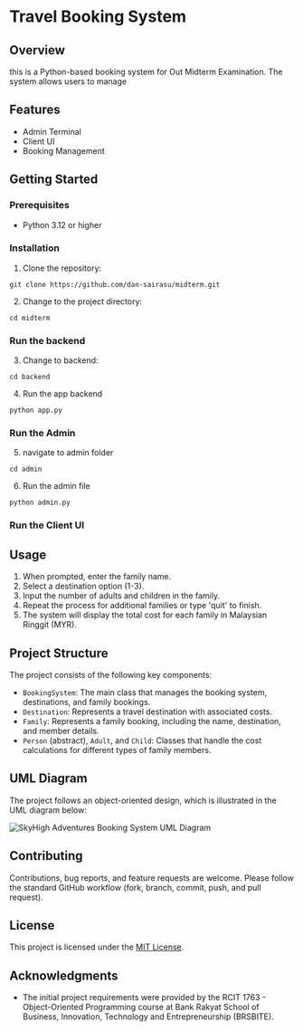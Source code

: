 # Travel Booking System

## Overview
this is a Python-based booking system for Out Midterm Examination. The system allows users to manage 

## Features
- Admin Terminal
- Client UI
- Booking Management


## Getting Started

### Prerequisites
- Python 3.12 or higher

### Installation
1. Clone the repository:
```
git clone https://github.com/dan-sairasu/midterm.git
```
2. Change to the project directory:
```
cd midterm
```
### Run the backend
3. Change to backend:
```
cd backend
```
4. Run the app backend
```
python app.py
```
### Run the Admin
5. navigate to admin folder
```
cd admin
```
6. Run the admin file
```
python admin.py
```
### Run the Client UI


## Usage
1. When prompted, enter the family name.
2. Select a destination option (1-3).
3. Input the number of adults and children in the family.
4. Repeat the process for additional families or type 'quit' to finish.
5. The system will display the total cost for each family in Malaysian Ringgit (MYR).

## Project Structure
The project consists of the following key components:

- `BookingSystem`: The main class that manages the booking system, destinations, and family bookings.
- `Destination`: Represents a travel destination with associated costs.
- `Family`: Represents a family booking, including the name, destination, and member details.
- `Person` (abstract), `Adult`, and `Child`: Classes that handle the cost calculations for different types of family members.

## UML Diagram
The project follows an object-oriented design, which is illustrated in the UML diagram below:

![SkyHigh Adventures Booking System UML Diagram](UML%20Diagram%20-%20Default.jpg)

## Contributing
Contributions, bug reports, and feature requests are welcome. Please follow the standard GitHub workflow (fork, branch, commit, push, and pull request).

## License
This project is licensed under the [MIT License](LICENSE).

## Acknowledgments
- The initial project requirements were provided by the RCIT 1763 - Object-Oriented Programming course at Bank Rakyat School of Business, Innovation, Technology and Entrepreneurship (BRSBITE).
